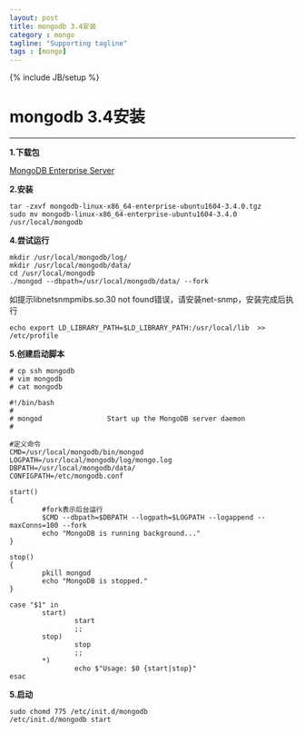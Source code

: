 ```yaml
---
layout: post
title: mongodb 3.4安装
category : mongo
tagline: "Supporting tagline"
tags : [mongo]
---
```

{% include JB/setup %}
# mongodb 3.4安装
---

**1.下载包**

<a href='https://www.mongodb.com/download-center?jmp=nav#enterprise' target='_blank'>MongoDB Enterprise Server</a>

<!--break-->

**2.安装**

```
tar -zxvf mongodb-linux-x86_64-enterprise-ubuntu1604-3.4.0.tgz
sudo mv mongodb-linux-x86_64-enterprise-ubuntu1604-3.4.0 /usr/local/mongodb
```

**4.尝试运行**

```
mkdir /usr/local/mongodb/log/
mkdir /usr/local/mongodb/data/
cd /usr/local/mongodb
./mongod --dbpath=/usr/local/mongodb/data/ --fork
```

如提示libnetsnmpmibs.so.30 not found错误，请安装net-snmp，安装完成后执行

```
echo export LD_LIBRARY_PATH=$LD_LIBRARY_PATH:/usr/local/lib  >> /etc/profile

```

**5.创建启动脚本**

```
# cp ssh mongodb
# vim mongodb
# cat mongodb

#!/bin/bash
#
# mongod                Start up the MongoDB server daemon
#

#定义命令
CMD=/usr/local/mongodb/bin/mongod
LOGPATH=/usr/local/mongodb/log/mongo.log
DBPATH=/usr/local/mongodb/data/
CONFIGPATH=/etc/mongodb.conf

start()
{
        #fork表示后台运行
        $CMD --dbpath=$DBPATH --logpath=$LOGPATH --logappend --maxConns=100 --fork
        echo "MongoDB is running background..."
}

stop()
{
        pkill mongod
        echo "MongoDB is stopped."
}

case "$1" in
        start)
                start
                ;;
        stop)
                stop
                ;;
        *)
                echo $"Usage: $0 {start|stop}"
esac
```

**5.启动**

```
sudo chomd 775 /etc/init.d/mongodb
/etc/init.d/mongodb start
```